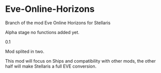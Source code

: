 # Eve-Online-Horizons

Branch of the mod Eve Online Horizons for Stellaris

Alpha stage no functions added yet.

0.1

Mod splited in two. 

This mod will focus on Ships and compatibility with other mods, the other half will make Stellaris a full EVE conversion.
